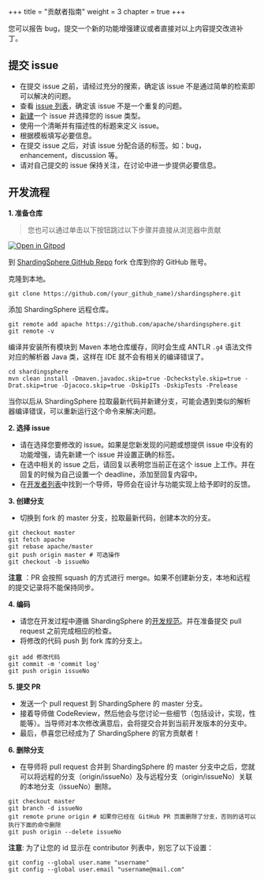 +++
title = "贡献者指南"
weight = 3
chapter = true
+++

您可以报告 bug，提交一个新的功能增强建议或者直接对以上内容提交改进补丁。

## 提交 issue

 - 在提交 issue 之前，请经过充分的搜索，确定该 issue 不是通过简单的检索即可以解决的问题。
 - 查看 [issue 列表](https://github.com/apache/shardingsphere/issues)，确定该 issue 不是一个重复的问题。
 - [新建](https://github.com/apache/shardingsphere/issues/new/choose)一个 issue 并选择您的 issue 类型。
 - 使用一个清晰并有描述性的标题来定义 issue。
 - 根据模板填写必要信息。
 - 在提交 issue 之后，对该 issue 分配合适的标签。如：bug，enhancement，discussion 等。
 - 请对自己提交的 issue 保持关注，在讨论中进一步提供必要信息。

## 开发流程

**1. 准备仓库**

> 您也可以通过单击以下按钮跳过以下步骤并直接从浏览器中贡献

[![Open in Gitpod](https://gitpod.io/button/open-in-gitpod.svg)](https://gitpod.io/#https://github.com/apache/shardingsphere)

到 [ShardingSphere GitHub Repo]( https://github.com/apache/shardingsphere ) fork 仓库到你的 GitHub 账号。

克隆到本地。
```shell
git clone https://github.com/(your_github_name)/shardingsphere.git
```

添加 ShardingSphere 远程仓库。
```shell
git remote add apache https://github.com/apache/shardingsphere.git
git remote -v
```

编译并安装所有模块到 Maven 本地仓库缓存，同时会生成 ANTLR `.g4` 语法文件对应的解析器 Java 类，这样在 IDE 就不会有相关的编译错误了。
```shell
cd shardingsphere
mvn clean install -Dmaven.javadoc.skip=true -Dcheckstyle.skip=true -Drat.skip=true -Djacoco.skip=true -DskipITs -DskipTests -Prelease
```
当你以后从 ShardingSphere 拉取最新代码并新建分支，可能会遇到类似的解析器编译错误，可以重新运行这个命令来解决问题。

**2. 选择 issue**

 - 请在选择您要修改的 issue。如果是您新发现的问题或想提供 issue 中没有的功能增强，请先新建一个 issue 并设置正确的标签。
 - 在选中相关的 issue 之后，请回复以表明您当前正在这个 issue 上工作。并在回复的时候为自己设置一个 deadline，添加至回复内容中。
 - 在[开发者列表](/cn/contribute/contributor/)中找到一个导师，导师会在设计与功能实现上给予即时的反馈。

**3. 创建分支**

 - 切换到 fork 的 master 分支，拉取最新代码，创建本次的分支。

```shell
git checkout master
git fetch apache
git rebase apache/master
git push origin master # 可选操作
git checkout -b issueNo
```

 **注意** ：PR 会按照 squash 的方式进行 merge。如果不创建新分支，本地和远程的提交记录将不能保持同步。

**4. 编码**

 - 请您在开发过程中遵循 ShardingSphere 的[开发规范](/cn/contribute/code-conduct/)。并在准备提交 pull request 之前完成相应的检查。
 - 将修改的代码 push 到 fork 库的分支上。

```shell
git add 修改代码
git commit -m 'commit log'
git push origin issueNo
```

**5. 提交 PR**

 - 发送一个 pull request 到 ShardingSphere 的 master 分支。
 - 接着导师做 CodeReview，然后他会与您讨论一些细节（包括设计，实现，性能等）。当导师对本次修改满意后，会将提交合并到当前开发版本的分支中。
 - 最后，恭喜您已经成为了 ShardingSphere 的官方贡献者！

**6. 删除分支**

 - 在导师将 pull request 合并到 ShardingSphere 的 master 分支中之后，您就可以将远程的分支（origin/issueNo）及与远程分支（origin/issueNo）关联的本地分支（issueNo）删除。
 
```shell
git checkout master
git branch -d issueNo
git remote prune origin # 如果你已经在 GitHub PR 页面删除了分支，否则的话可以执行下面的命令删除
git push origin --delete issueNo
```

**注意**: 为了让您的 id 显示在 contributor 列表中，别忘了以下设置：

```shell
git config --global user.name "username"
git config --global user.email "username@mail.com"
```
